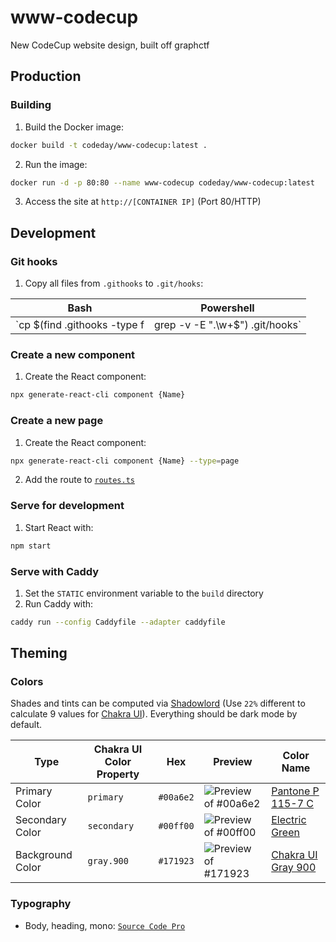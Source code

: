 # www-codecup
New CodeCup website design, built off graphctf

## Production

### Building
1. Build the Docker image:
```bash
docker build -t codeday/www-codecup:latest .
```
2. Run the image:
```bash
docker run -d -p 80:80 --name www-codecup codeday/www-codecup:latest
```
3. Access the site at `http://[CONTAINER IP]` (Port 80/HTTP)

## Development

### Git hooks
1. Copy all files from `.githooks` to `.git/hooks`:

Bash | Powershell
--- | ---
`cp $(find .githooks -type f | grep -v -E "\.\w+$") .git/hooks` | `Copy-Item -Filter *. .githooks/* .git/hooks`

### Create a new component
1. Create the React component:
```bash
npx generate-react-cli component {Name}
```

### Create a new page
1. Create the React component:
```bash
npx generate-react-cli component {Name} --type=page
```
2. Add the route to [`routes.ts`](src/routes.ts)

### Serve for development
1. Start React with:
```bash
npm start
```

### Serve with Caddy
1. Set the `STATIC` environment variable to the `build` directory
2. Run Caddy with:
```bash
caddy run --config Caddyfile --adapter caddyfile
```

## Theming

### Colors
Shades and tints can be computed via [Shadowlord](https://noeldelgado.github.io/shadowlord) (Use `22%` different to calculate 9 values for [Chakra UI](https://chakra-ui.com/docs/theming/customize-theme#customizing-theme-tokens)). Everything should be dark mode by default.

Type | Chakra UI Color Property | Hex | Preview | Color Name
--- | --- | --- | --- | ---
Primary Color | `primary` | `#00a6e2` | ![Preview of #00a6e2](https://img.shields.io/badge/Primary-%2300a6e2-00a6e2?style=for-the-badge) | [Pantone P 115-7 C](https://encycolorpedia.com/00a6e2)
Secondary Color | `secondary` | `#00ff00` | ![Preview of #00ff00](https://img.shields.io/badge/Secondary-%2300ff00-00ff00?style=for-the-badge) | [Electric Green](https://encycolorpedia.com/00ff00)
Background Color | `gray.900` | `#171923` | ![Preview of #171923](https://img.shields.io/badge/Background-%23171923-171923?style=for-the-badge) | [Chakra UI Gray 900](https://chakra-ui.com/docs/theming/theme#gray)

### Typography
* Body, heading, mono: [`Source Code Pro`](https://fonts.google.com/specimen/Source+Code+Pro)